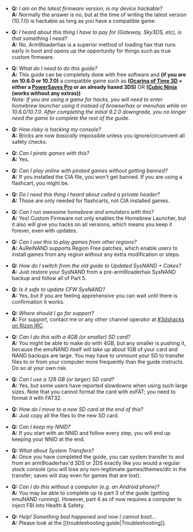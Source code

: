 + <a name="faq_latestfw" />**Q:** *I am on the latest firmware version, is my device hackable?*    
  **A:** Normally the answer is no, but at the time of writing the latest version (10.7.0) is hackable as long as you have a compatible game.

+ <a name="faq_gatewaysky" />**Q:** *I heard about this thing I have to pay for (Gateway, Sky3DS, etc), is that something I need?*    
  **A:** No. Arm9loaderhax is a superior method of loading hax that runs early in boot and opens up the opportunity for things such as true custom firmware.

+ <a name="faq_need" />**Q:** *What do I need to do this guide?*    
  **A:** This guide can be completely done with free software and **(if you are on 10.6.0 or 10.7.0)** a compatible game such as **([Ocarina of Time 3D](http://www.nintendo.com/games/detail/the-legend-of-zelda-ocarina-of-time-3d-3ds) + either a [PowerSaves Pro](http://www.amazon.com/dp/B00IVJ1M7M/) or an already haxed 3DS)** OR **([Cubic Ninja](http://www.amazon.com/dp/B004SG211I) (works without any extras))**    
    *Note: If you are using a game for hacks, you will need to enter homebrew launcher using it instead of browserhax or menuhax while on 10.6.0/10.7.0. After completing the initial 9.2.0 downgrade, you no longer need the game to complete the rest of the guide.*

+ <a name="faq_risky" />**Q:** *How risky is hacking my console?*    
  **A:** Bricks are now *basically* impossible unless you ignore/circumvent all safety checks.

+ <a name="faq_piracy" />**Q:** *Can I pirate games with this?*    
  **A:** Yes.

+ <a name="faq_piracy_online" />**Q:** *Can I play online with pirated games without getting banned?*    
  **A:** If you installed the CIA file, you won't get banned. If you are using a flashcart, you might be.

+ <a name="faq_piracy_header" />**Q:** *Do I need this thing I heard about called a private header?*    
  **A:** Those are only needed for flashcarts, not CIA installed games.

+ <a name="faq_homebrew" />**Q:** *Can I run awesome homebrew and emulators with this?*    
  **A:** Yes! Custom Firmware not only enables the Homebrew Launcher, but it also will give you hacks on all versions, which means you keep it forever, even with updates.

+ <a name="faq_regionfree" />**Q:** *Can I use this to play games from other regions?*    
  **A:** AuReiNAND supports Region Free patches, which enable users to install games from any region without any extra modification or steps.

+ <a name="faq_arn2cakes" />**Q:** *How do I switch from the old guide to Updated SysNAND + Cakes?*    
  **A:** Just restore your SysNAND from a pre-arm9loaderhax SysNAND backup and follow all of Part 5.

+ <a name="faq_updates" />**Q:** *Is it safe to update CFW SysNAND?*    
  **A:** Yes, but if you are feeling apprehensive you can wait until there is confirmation it works.

+ <a name="faq_support" />**Q:** *Where should I go for support?*    
  **A:** For support, contact me or any other channel operator at [#3dshacks on Rizon IRC](https://qchat.rizon.net/?channels=3dshacks&uio=d4).

+ <a name="faq_le4gbsd" />**Q:** *Can I do this with a 4GB (or smaller) SD card?*    
  **A:** You might be able to make do with 4GB, but any smaller is pushing it, because the emuNAND itself will take up about 1GB of your card and NAND backups are large. You may have to unmount your SD to transfer files to or from your computer more frequently than the guide instructs. Do so at your own risk.

+ <a name="faq_ge128gbsd" />**Q:** *Can I use a 128 GB (or larger) SD card?*    
  **A:** Yes, but some users have reported slowdowns when using such large sizes. Note that you cannot format the card with exFAT; you need to format it with FAT32.

+ <a name="faq_movesd" />**Q:** *How do I move to a new SD card at the end of this?*    
  **A:** Just copy all the files to the new SD card.

+ <a name="faq_nnid" />**Q:** *Can I keep my NNID?*    
  **A:** If you start with an NNID and follow every step, you will end up keeping your NNID at the end.

+ <a name="faq_systransfer" />**Q:** *What about System Transfers?*    
  **A:** Once you have completed the guide, you can system transfer to and from an arm9loaderhax'd 3DS or 2DS exactly like you would a regular stock console (you will lose any non-legitimate games/themes/dlc in the transfer; saves will stay even for games that are lost).

+ <a name="faq_nopc" />**Q:** *Can I do this without a computer (e.g. an Android phone)?*    
  **A:** You may be able to complete up to part 3 of the guide (getting emuNAND running). However, part 4 as of now requires a computer to inject FBI into Health & Safety.

+ <a name="faq_problem" />**Q:** *Help! Something bad happened and now I cannot boot...*    
  **A:** Please look at the [[troubleshooting guide|Troubleshooting]].